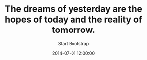 ---
layout:     slide
title:      "The dreams of yesterday are the hopes of today and the reality of tomorrow."
date:       2014-07-01 12:00:00
author:     "Start Bootstrap"
header-img: "img/post-bg-02.jpg"

theme:		sky
trans:		line
path:		https://github.com/ahmetcecen/Project-Pages/blob/gh-pages/_posts/2014-07-01-dreams.markdown
---